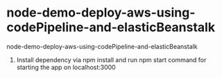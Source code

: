 # node-demo-deploy-aws-using-codePipeline-and-elasticBeanstalk
node-demo-deploy-aws-using-codePipeline-and-elasticBeanstalk

1) Install dependency via npm install and run npm start command for starting the app on localhost:3000
